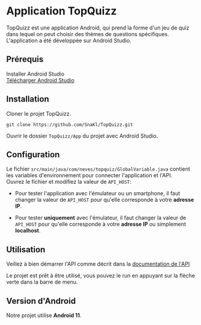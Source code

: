 # Application TopQuizz
TopQuizz est une application Android, qui prend la forme d'un jeu de quiz dans lequel on peut choisir des thèmes de questions spécifiques.  
L'application a été développée sur Android Studio. 

## Prérequis 
Installer Android Studio  
[Télécharger Android Studio](https://developer.android.com/studio?gclid=Cj0KCQiA2NaNBhDvARIsAEw55hji2JIMYEN28SawUqPBwGx-tP5wZ8v4NQKSmaCaKe5WX74AsOrOjWsaAhryEALw_wcB&gclsrc=aw.ds)

## Installation

Cloner le projet TopQuizz.
```
git clone https://github.com/SnaKl/TopQuizz.git
```
Ouvrir le dossier ```TopQuizz/App``` du projet avec Android Studio.  



## Configuration

Le fichier ```src/main/java/com/neves/topquiz/GlobalVariable.java``` contient les variables d'environnement pour connecter l'application et l'API.  
Ouvrez le fichier et modifiez la valeur de ``` API_HOST ```: 

* Pour tester l'application avec l'émulateur ou un smartphone, il faut changer la valeur de ``` API_HOST ``` pour qu'elle corresponde à votre __adresse IP__. 

* Pour tester __uniquement__ avec l'émulateur, il faut changer la valeur de ```API_HOST``` pour qu'elle corresponde à votre __adresse IP__ ou simplement __localhost__.

## Utilisation 

Veillez à bien démarrer l'API comme décrit dans la [documentation de l'API](https://github.com/SnaKl/TopQuizz/blob/App/API/README.md)  

Le projet est prêt à être utilisé, vous pouvez le run en appuyant sur la flèche verte dans la barre de menu. 

## Version d'Android
Notre projet utilise __Android 11__.

